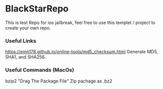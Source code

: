 # BlackStarRepo
This is test Repo for ios jailbreak, feel free to use this templet / project to create your own repo.

### Useful Links
https://emn178.github.io/online-tools/md5_checksum.html
Generate MD5, SHA1, and SHA256.

### Useful Commands (MacOs)
bzip2 "Drag The Package File"
Zip pachage as .bz2
